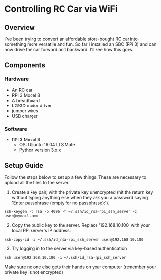 # Controlling RC Car via WiFi

## Overview

I've been trying to convert an affordable store-bought RC car into something more versatile and fun.
So far I installed an SBC (RPi 3) and can now drive the car forward and backward.
I'll see how this goes.

## Components

### Hardware

- An RC car
- RPi 3 Model B
- A breadboard
- L293D motor driver
- jumper wires
- USB charger

### Software

- RPi 3 Model B
  - OS: Ubuntu 16.04 LTS Mate
  - Python version 3.x.x


## Setup Guide

Follow the steps below to set up a few things. These are necessary to upload all the files to the server.


1. Create a key pair, with the private key unencrypted (hit the return key without typing anything else when they ask you a password saying 'Enter passphrase (empty for no passphrase):').

```
ssh-keygen -t rsa -b 4096 -f ~/.ssh/id_rsa-rpi_ssh_server -C user@mymail.com
```

2. Copy the public key to the server.
Replace '192.168.10.100' with your local RPi server's IP address.

```
ssh-copy-id -i ~/.ssh/id_rsa-rpi_ssh_server user@192.168.10.100
```

3. Try logging in to the server via key-based authentication

```
ssh user@192.168.10.100 -i ~/.ssh/id_rsa-rpi_ssh_server
```

Make sure no one else gets their hands on your computer (remember your private key is not encrypted)


